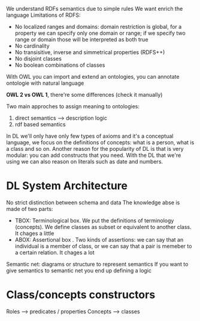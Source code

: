 We understand RDFs semantics due to simple rules
We want enrich the language
Limitations of RDFS:

- No localized ranges and domains: domain restriction is global, for a property we can specify only one domain or range; if we specify two range or domain those will be interpreted as both true
- No cardinality
- No transisitive, inverse and simmetrical properties (RDFS++)
- No disjoint classes
- No boolean combinations of classes

With OWL you can import and extend an ontologies, you can annotate ontologie with natural language

**OWL 2 vs OWL 1**, there're some differences (check it manually)

Two main approches to assign meaning to ontologies:

1. direct semantics --> description logic
2. rdf based semantics

In DL we'll only have only few types of axioms and it's a conceptual language, we focus on the definitions of concepts: what is a person, what is a class and so on. Another reason for the popularity of DL is that is very modular: you can add constructs that you need.
With the DL that we're using we can also reason on literals such as date and numbers.

# DL System Architecture
No strict distinction between schema and data
The knowledge abse is made of two parts:

- TBOX: Terminological box. We put the definitions of terminology (concepts). We define classes as subset or equivalent to another class. It chages a little
- ABOX: Assertional box . Two kinds of assertions: we can say that an individual is a member of class, or we can say that a pair is memeber to a certain relation. It chages a lot

Semantic net: diagrams or structure to represent semantics
If you want to give semantics to semantic net you end up defining a logic

# Class/concepts constructors

Roles --> predicates / properties
Concepts --> classes


